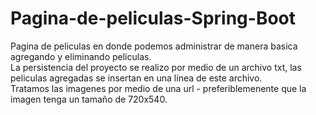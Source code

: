 # Pagina-de-peliculas-Spring-Boot
Pagina de peliculas en donde podemos administrar de manera basica agregando y eliminando peliculas.<br>
La persistencia del proyecto se realizo por medio de un archivo txt, las peliculas agregadas se insertan en una línea de este archivo.<br>
Tratamos las imagenes por medio de una url - preferiblemenente que la imagen tenga un tamaño de 720x540.
